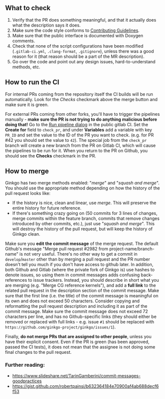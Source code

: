 What to check
-------------

1. Verify that the PR does something meaningful, and that it actually does what the description says it does.
2. Make sure the code style conforms to [Contributing Guidelines](Contributing-guidelines).
3. Make sure that the public interface is documented with Doxygen comments.
4. Check that none of the script configurations have been modified (`.gitlab-ci.yml`, `.clang-format`, `.gitignore`), unless there was a good reason for it (that reason should be a part of the MR description).
5. Go over the code and point out any design issues, hard-to-understand methods, etc.

How to run the CI
-----------------

For internal PRs coming from the repository itself the CI builds will be run automatically. Look for the _Checks_ checkmark above the merge button and make sure it is green.

For external PRs coming from other forks, you'll have to trigger the pipelines manually - __make sure the PR is not trying to do anything malicious before doing that!__
Go to the [Run pipeline dialog](https://gitlab.com/ginkgo-project/ginkgo-public-ci/pipelines/new) in the public gitlab CI. Set the __Create for__ field to `check_pr`, and under __Variables__ add a variable with key `PR_ID` and set the value to the ID of the PR you want to check. (e.g. for PR #42 you should set the value to `42`).
The special job from the `check_pr` branch will create a new branch from the PR on Gitlab CI, which will cause the pipelines to be run for it. When you return to the PR on Github, you should see the __Checks__ checkmark in the PR.

How to merge
------------

Ginkgo has two merge methods enabled: "_merge_" and "_squash and merge_". You should use the appropriate method depending on how the history of the pull request looks like:

*   If the history is nice, clean and linear, use _merge_. This will preserve the entire history for future reference.
*   If there's something crazy going on (50 commits for 3 lines of changes, merge commits within the feature branch, commits that remove changes introduced by other commits, etc.), just use "_squash and merge_". This will destroy the history of the pull request, but will keep the history of Ginkgo clean.

Make sure you __edit the commit message__ of the merge request. The default Github's message "Merge pull request #2982 from project-name/branch-name" is not very useful. There's no other way to get a commit in `develop`/`master` other than by merging a pull request and the PR number doesn't tell you much if you don't have access to github later. In addition, both Github and Gitlab (where the private fork of Ginkgo is) use hashes to denote issues, so using them in commit messages adds confusing back-references to issue trackers. Instead, you should describe in short what you are merging (e.g. "Merge CG reference kernels"), and add a __full link__ to the related pull request in the description section of the commit message. Make sure that the first line (i.e. the title) of the commit message is meaningful on its own and does not exceed 50 characters. Consider copying and reformatting the pull request description and including it as part of the commit message. Make sure the commit message does not exceed 72 characters per line, and has no Github-specific links (they should either be removed or replaced with full links - e.g. issue `#1` should be replaced with `https://github.com/ginkgo-project/ginkgo/issues/1`).

Finally, __do not merge PRs that are assigned to other people__, unless you have their explicit consent. Even if the PR is green (has been approved, passed the CI tests), it does not mean that the assignee is not doing some final changes to the pull request. 

### Further reading:

- https://www.slideshare.net/TarinGamberini/commit-messages-goodpractices
- https://gist.github.com/robertpainsi/b632364184e70900af4ab688decf6f53